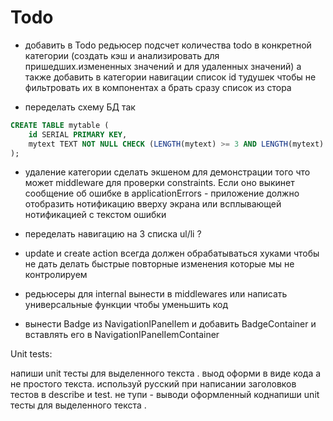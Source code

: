 # Todo

-   добавить в Todo редьюсер подсчет количества todo в конкретной категории (создать кэш и анализировать для пришедших.измененных значений и для удаленных значений) а также добавить в категории навигации список id тудушек чтобы не фильтровать их в компонентах а брать сразу список из стора

-   переделать схему БД так

```sql
CREATE TABLE mytable (
    id SERIAL PRIMARY KEY,
    mytext TEXT NOT NULL CHECK (LENGTH(mytext) >= 3 AND LENGTH(mytext) <= 50)
);
```

-   удаление категории сделать экшеном для демонстрации того что может middleware для проверки constraints. Если оно выкинет сообщение об ошибке в applicationErrors - приложение должно отобразить нотификацию вверху экрана или всплывающей нотификацией с текстом ошибки

-   переделать навигацию на 3 списка ul/li ?

-   update и create action всегда должен обрабатываться хуками чтобы не дать делать быстрые повторные изменения которые мы не контролируем

-   редьюсеры для internal вынести в middlewares или написать универсальные функции чтобы уменьшить код

-   вынести Badge из NavigationIPanelIem и добавить BadgeContainer и вставлять его в NavigationIPanelIemContainer

<!--  -->

Unit tests:

напиши unit тесты для выделенного текста .
выод оформи в виде кода а не простого текста.
используй русский при написании заголовков тестов в describe и test.
не тупи - выводи оформленный коднапиши unit тесты для выделенного текста .
